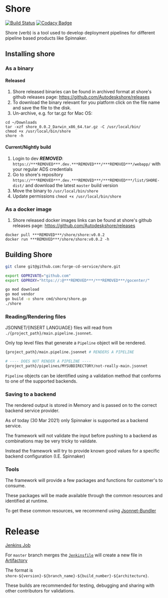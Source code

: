 # Shore

[![Build Status](https://***REMOVED***.***REMOVED***/buildStatus/icon?job=forge-cd-services%2Fshore%2Fmaster)](https://***REMOVED***.***REMOVED***/job/forge-cd-services/job/shore/job/master/)
[![Codacy Badge](https://code-quality.autodesk.com:16006/project/badge/Grade/6089dc45142b46b29cc22b9b8e357a75)](https://code-quality.autodesk.com:443/manual/forge-cd-services/shore?utm_source=github.com&amp;utm_medium=referral&amp;utm_content=forge-cd-services/shore&amp;utm_campaign=Badge_Grade)

Shore (verb) is a tool used to develop deployment pipelines for different pipeline based products like Spinnaker.

## Installing shore

### As a binary

#### Released

1. Shore released binaries can be found in archived format at shore's github releases page:  https://github.com/Autodeskshore/releases
2. To download the binary relevant for you platform click on the file name and save the file to the disk.
3. Un-archive, e.g. for tar.gz for Mac OS:

```shell
cd ~/Downloads
tar -xzf shore_0.0.2_Darwin_x86_64.tar.gz -C /usr/local/bin/
chmod +x /usr/local/bin/shore
shore -h
```

#### Current/Nightly build

1. Login to dev ***REMOVED***: `https://***REMOVED***.dev.***REMOVED***/***REMOVED***/webapp/` with your regular ADS credentials
2. Go to shore's repository `https://***REMOVED***.dev.***REMOVED***/***REMOVED***/list/SHORE-dist/` and download the latest `master` build version
3. Move the binary to `/usr/local/bin/shore`
4. Update permissions `chmod +x /usr/local/bin/shore`

### As a docker image

1. Shore released docker images links can be found at shore's github releases page:  https://github.com/Autodeskshore/releases

```shell
docker pull ***REMOVED***/shore/shore:v0.0.2
docker run ***REMOVED***/shore/shore:v0.0.2 -h
```

## Building Shore

```bash
git clone git@github.com:forge-cd-service/shore.git

export GOPRIVATE="github.com"
export GOPROXY="https://:@***REMOVED***/***REMOVED***/gocenter/"

go mod download
go mod vendor
go build -o shore cmd/shore/shore.go
./shore
```

### Reading/Rendering files

JSONNET/{INSERT LANGUAGE} files will read from `./{project_path}/main.pipeline.jsonnet`.

Only top level files that generate a `Pipeline` object will be rendered.

```bash
{project_path}/main.pipeline.jsonnet # RENDERS A PIPELINE

# ---- DOES NOT RENDER A PIPELINE ----
{project_path}/pipelines/MYSUBDIRECTORY/not-really-main.jsonnet
```

`Pipeline` objects can be identified using a validation method that conforms to one of the supported backends.

### Saving to a backend

The rendered output is stored in Memory and is passed on to the correct backend service provider.

As of today (30 Mar 2021) only Spinnaker is supported as a backend service.

The framework will not validate the input before pushing to a backend as combinations may be very tricky to validate.

Instead the framework will try to provide known good values for a specific backend configuration (I.E. Spinnaker)

### Tools

The framework will provide a few packages and functions for customer's to consume.

These packages will be made available through the common resources and identified at runtime.

To get these common resources, we recommend using [Jsonnet-Bundler](https://github.com/jsonnet-bundler/jsonnet-bundler/)

# Release

[Jenkins Job](https://***REMOVED***.***REMOVED***/job/forge-cd-services/job/shore/)

For `master` branch merges the [`Jenkinsfile`](Jenkinsfile) will create a new file in [Artifactory](https://***REMOVED***.dev.***REMOVED***/***REMOVED***/webapp/#/artifacts/browse/tree/General/SHORE-dist)

The format is `shore-${version}-${branch_name}-${build_number}-${architecture}`.

These builds are recommended for testing, debugging and sharing with other contributors for validations.
